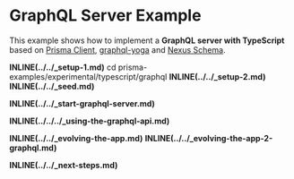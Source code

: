 # GraphQL Server Example

This example shows how to implement a **GraphQL server with TypeScript** based on [Prisma Client](https://github.com/prisma/prisma2/blob/master/docs/prisma-client-js/api.md), [graphql-yoga](https://github.com/prisma/graphql-yoga) and [Nexus Schema](https://nxs.li/components/standalone/schema).

**INLINE(../../\_setup-1.md)**
cd prisma-examples/experimental/typescript/graphql
**INLINE(../../\_setup-2.md)**
**INLINE(../../\_seed.md)**

**INLINE(../../\_start-graphql-server.md)**

**INLINE(../../../\_using-the-graphql-api.md)**

**INLINE(../../\_evolving-the-app.md)**
**INLINE(../../\_evolving-the-app-2-graphql.md)**

**INLINE(../../\_next-steps.md)**
